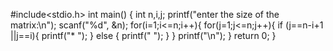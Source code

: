 #include<stdio.h>
int main() {
      int n,i,j;
      printf("enter the size of the matrix:\n");
      scanf("%d", &n);
      for(i=1;i<=n;i++){
            for(j=1;j<=n;j++){
                    if (j==n-i+1 ||j==i){
                    printf("* ");
               } else {
               printf("  ");
               }
            }
                printf("\n");
            }
      return 0;
}
